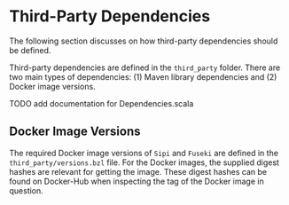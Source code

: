 # Third-Party Dependencies

The following section discusses on how third-party dependencies should be defined.

Third-party dependencies are defined in the `third_party` folder. There are
two main types of dependencies: (1) Maven library dependencies and (2) Docker
image versions.

TODO add documentation for Dependencies.scala

## Docker Image Versions

The required Docker image versions of `Sipi` and `Fuseki` are defined in the
`third_party/versions.bzl` file. For the Docker images, the supplied digest
hashes are relevant for getting the image. These digest hashes can be found
on Docker-Hub when inspecting the tag of the Docker image in question.
